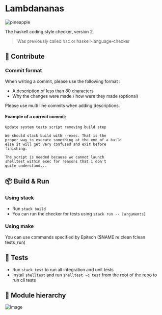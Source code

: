 # Lambdananas

![pineapple](https://user-images.githubusercontent.com/102175969/166650736-40d20379-fe54-4f79-9f27-f74ceaeedef6.png)

The haskell coding style checker, version 2.

> Was previously called hsc or haskell-language-checker

## 🙋 Contribute

### Commit format

When writing a commit, please use the following format :

- A description of less than 80 characters
- Why the changes were made / how were they made (optional)

Please use multi line commits when adding descriptions. 

#### Example of a correct commit:

```
Update system tests script removing build step
    
We should stack build with --exec. That is the
proper way to execute something at the end of a build
else it will get very confused and exit before
finishing.
   
The script is needed because we cannot launch
shelltest within exec for reasons that i don't
quite understand...
```

## 📦 Build & Run

### Using stack

- Run `stack build`
- You can run the checker for tests using `stack run -- [arguments]`

### Using make

You can use commands specified by Epitech ($NAME re clean fclean tests_run)

## 🔧 Tests

- Run `stack test` to run all integration and unit tests
- Install `shelltest` and run `shelltest -c test` from the root of the repo to run cli tests

## 📂 Module hierarchy
![image](https://user-images.githubusercontent.com/102175969/166207033-f2a3fea6-6b36-4664-94b7-4484031bfd8a.png)
